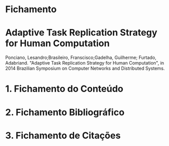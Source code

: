 # Fichamento
# Adaptive Task Replication Strategy for Human Computation
Ponciano, Lesandro;Brasileiro, Franscisco;Gadelha, Guilherme; Furtado, Adabriand. "Adaptive Task Replication Strategy for Human Computation", in 2014 Brazilian Symposium on Computer Networks and Distributed Systems.
# 1. Fichamento do Conteúdo

# 2. Fichamento Bibliográfico

# 3. Fichamento de Citações


